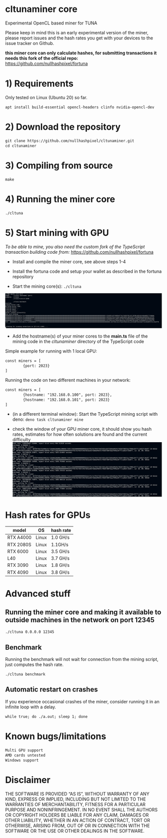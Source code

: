 # cltunaminer core
Experimental OpenCL based miner for TUNA

Please keep in mind this is an early experimental version of the miner, please report issues and the hash rates you get with your devices to the issue tracker on Github. 

**this miner core can only calculate hashes, for submitting transactions it needs this fork of the official repo:**
https://github.com/nullhashpixel/fortuna

# 1) Requirements
Only tested on Linux (Ubuntu 20) so far.

    apt install build-essential opencl-headers clinfo nvidia-opencl-dev

# 2) Download the repository

    git clone https://github.com/nullhashpixel/cltunaminer.git
    cd cltunaminer

# 3) Compiling from source

    make

# 4) Running the miner core

    ./cltuna

# 5) Start mining with GPU

*To be able to mine, you also need the custom fork of the TypeScript transaction building code from:*
https://github.com/nullhashpixel/fortuna

- Install and compile the miner core, see above steps 1-4

- Install the fortuna code and setup your wallet as described in the fortuna repository
  
- Start the mining core(s): ```./cltuna```

![Screenshot miner core started](./core_started.png)

- Add the hostname(s) of your miner cores to the **main.ts** file of the mining code in the *cltunaminer* directory of the TypeScript code

Simple example for running with 1 local GPU:
````
const miners = [
        {port: 2023}
]
````
Running the code on two different machines in your network:
````
const miners = [
        {hostname: "192.168.0.100", port: 2023},
        {hostname: "192.168.0.101", port: 2023}
]
````

- (in a different terminal window): Start the TypeScript mining script with deno: ```deno task cltunaminer mine```

- check the window of your GPU miner core, it should show you hash rates, estimates for how often solutions are found and the current difficulty
![Screenshot miner core running](./core_running.png)

# Hash rates for GPUs

|model   | OS  | hash rate  |
|---|---|---|
|RTX A4000   | Linux  |1.0 GH/s   |
|RTX 2080S   | Linux  |1.1GH/s   |
|RTX 6000   | Linux  |3.5 GH/s   |
|L40   |   Linux  |3.7 GH/s  |
|RTX 3090   | Linux  |1.8 GH/s   |
|RTX 4090   | Linux  |3.8 GH/s   |


# Advanced stuff

## Running the miner core and making it available to outside machines in the network on port 12345

    ./cltuna 0.0.0.0 12345

## Benchmark
Running the benchmark will not wait for connection from the mining script, just computes the hash rate.

    ./cltuna benchmark

## Automatic restart on crashes
If you experience occasional crashes of the miner, consider running it in an infinite loop with a delay.

    while true; do ./a.out; sleep 1; done


# Known bugs/limitations

    Multi GPU support
    AMD cards untested
    Windows support

# Disclaimer

THE SOFTWARE IS PROVIDED “AS IS”, WITHOUT WARRANTY OF ANY KIND, EXPRESS OR IMPLIED, INCLUDING BUT NOT LIMITED TO THE WARRANTIES OF MERCHANTABILITY, FITNESS FOR A PARTICULAR PURPOSE AND NONINFRINGEMENT. IN NO EVENT SHALL THE AUTHORS OR COPYRIGHT HOLDERS BE LIABLE FOR ANY CLAIM, DAMAGES OR OTHER LIABILITY, WHETHER IN AN ACTION OF CONTRACT, TORT OR OTHERWISE, ARISING FROM, OUT OF OR IN CONNECTION WITH THE SOFTWARE OR THE USE OR OTHER DEALINGS IN THE SOFTWARE.

